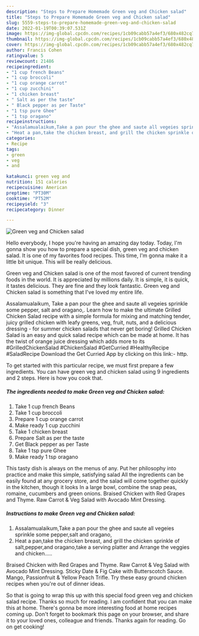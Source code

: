 ```yaml
---
description: "Steps to Prepare Homemade Green veg and Chicken salad"
title: "Steps to Prepare Homemade Green veg and Chicken salad"
slug: 5559-steps-to-prepare-homemade-green-veg-and-chicken-salad
date: 2022-01-19T00:39:07.531Z
image: https://img-global.cpcdn.com/recipes/1cb09cabb57a4ef3/680x482cq70/green-veg-and-chicken-salad-recipe-main-photo.jpg
thumbnail: https://img-global.cpcdn.com/recipes/1cb09cabb57a4ef3/680x482cq70/green-veg-and-chicken-salad-recipe-main-photo.jpg
cover: https://img-global.cpcdn.com/recipes/1cb09cabb57a4ef3/680x482cq70/green-veg-and-chicken-salad-recipe-main-photo.jpg
author: Francis Cohen
ratingvalue: 5
reviewcount: 21486
recipeingredient:
- "1 cup french Beans"
- "1 cup broccoli"
- "1 cup orange carrot"
- "1 cup zucchini"
- "1 chicken breast"
- " Salt as per the taste"
- " Black pepper as per Taste"
- "1 tsp pure Ghee"
- "1 tsp oragano"
recipeinstructions:
- "Assalamualaikum,Take a pan pour the ghee and saute all vegeies sprinkle some pepper,salt and oragano,"
- "Heat a pan,take the chicken breast, and grill the chicken sprinkle of salt,pepper,and oragano,take a serving platter and Arrange the veggies and chicken....."
categories:
- Recipe
tags:
- green
- veg
- and

katakunci: green veg and 
nutrition: 151 calories
recipecuisine: American
preptime: "PT30M"
cooktime: "PT52M"
recipeyield: "3"
recipecategory: Dinner

---
```



![Green veg and Chicken salad](https://img-global.cpcdn.com/recipes/1cb09cabb57a4ef3/680x482cq70/green-veg-and-chicken-salad-recipe-main-photo.jpg)

Hello everybody, I hope you're having an amazing day today. Today, I'm gonna show you how to prepare a special dish, green veg and chicken salad. It is one of my favorites food recipes. This time, I'm gonna make it a little bit unique. This will be really delicious.

Green veg and Chicken salad is one of the most favored of current trending foods in the world. It is appreciated by millions daily. It is simple, it is quick, it tastes delicious. They are fine and they look fantastic. Green veg and Chicken salad is something that I've loved my entire life.

Assalamualaikum, Take a pan pour the ghee and saute all vegeies sprinkle some pepper, salt and oragano,. Learn how to make the ultimate Grilled Chicken Salad recipe with a simple formula for mixing and matching tender, juicy grilled chicken with leafy greens, veg, fruit, nuts, and a delicious dressing - for summer chicken salads that never get boring! Grilled Chicken Salad is an easy and quick salad recipe which can be made at home. It has the twist of orange juice dressing which adds more to its #GrilledChickenSalad #ChickenSalad #GetCurried #HealthyRecipe #SaladRecipe Download the Get Curried App by clicking on this link:- http.


To get started with this particular recipe, we must first prepare a few ingredients. You can have green veg and chicken salad using 9 ingredients and 2 steps. Here is how you cook that.

<!--inarticleads1-->

##### The ingredients needed to make Green veg and Chicken salad:

1. Take 1 cup french Beans
1. Take 1 cup broccoli
1. Prepare 1 cup orange carrot
1. Make ready 1 cup zucchini
1. Take 1 chicken breast
1. Prepare  Salt as per the taste
1. Get  Black pepper as per Taste
1. Take 1 tsp pure Ghee
1. Make ready 1 tsp oragano


This tasty dish is always on the menus of any. Put her philosophy into practice and make this simple, satisfying salad All the ingredients can be easily found at any grocery store, and the salad will come together quickly in the kitchen, though it looks In a large bowl, combine the snap peas, romaine, cucumbers and green onions. Braised Chicken with Red Grapes and Thyme. Raw Carrot &amp; Veg Salad with Avocado Mint Dressing. 

<!--inarticleads2-->

##### Instructions to make Green veg and Chicken salad:

1. Assalamualaikum,Take a pan pour the ghee and saute all vegeies sprinkle some pepper,salt and oragano,
1. Heat a pan,take the chicken breast, and grill the chicken sprinkle of salt,pepper,and oragano,take a serving platter and Arrange the veggies and chicken.....


Braised Chicken with Red Grapes and Thyme. Raw Carrot &amp; Veg Salad with Avocado Mint Dressing. Sticky Date &amp; Fig Cake with Butterscotch Sauce. Mango, Passionfruit &amp; Yellow Peach Trifle. Try these easy ground chicken recipes when you&#39;re out of dinner ideas. 

So that is going to wrap this up with this special food green veg and chicken salad recipe. Thanks so much for reading. I am confident that you can make this at home. There's gonna be more interesting food at home recipes coming up. Don't forget to bookmark this page on your browser, and share it to your loved ones, colleague and friends. Thanks again for reading. Go on get cooking!
